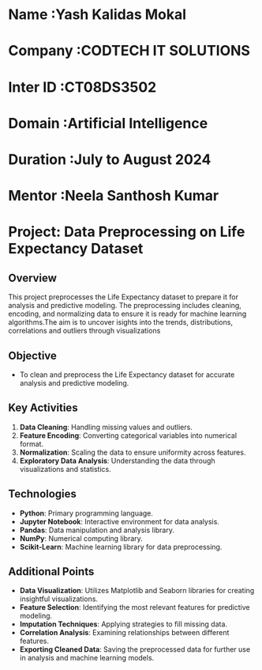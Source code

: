 # Name :Yash Kalidas Mokal
# Company :CODTECH IT SOLUTIONS
# Inter ID :CT08DS3502
# Domain :Artificial Intelligence
# Duration :July to August 2024
# Mentor :Neela Santhosh Kumar


# Project: Data Preprocessing on Life Expectancy Dataset

## Overview
This project preprocesses the Life Expectancy dataset to prepare it for analysis and predictive modeling. The preprocessing includes cleaning, encoding, and normalizing data to ensure it is ready for machine learning algorithms.The aim is to uncover isights into the trends, distributions, correlations and outliers through visualizations

## Objective
- To clean and preprocess the Life Expectancy dataset for accurate analysis and predictive modeling.

## Key Activities
1. **Data Cleaning**: Handling missing values and outliers.
2. **Feature Encoding**: Converting categorical variables into numerical format.
3. **Normalization**: Scaling the data to ensure uniformity across features.
4. **Exploratory Data Analysis**: Understanding the data through visualizations and statistics.

## Technologies
- **Python**: Primary programming language.
- **Jupyter Notebook**: Interactive environment for data analysis.
- **Pandas**: Data manipulation and analysis library.
- **NumPy**: Numerical computing library.
- **Scikit-Learn**: Machine learning library for data preprocessing.

## Additional Points
- **Data Visualization**: Utilizes Matplotlib and Seaborn libraries for creating insightful visualizations.
- **Feature Selection**: Identifying the most relevant features for predictive modeling.
- **Imputation Techniques**: Applying strategies to fill missing data.
- **Correlation Analysis**: Examining relationships between different features.
- **Exporting Cleaned Data**: Saving the preprocessed data for further use in analysis and machine learning models.

